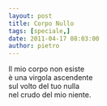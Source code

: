 ```yaml
---
layout: post
title: Corpo Nullo
tags: [speciale,]
date: 2011-04-17 08:03:00
author: pietro
---
```

<div dir="ltr" style="text-align: left">Il mio corpo non esiste<br/>è una virgola ascendente<br/>sul volto del tuo nulla<br/>nel crudo del mio niente.<br/>
